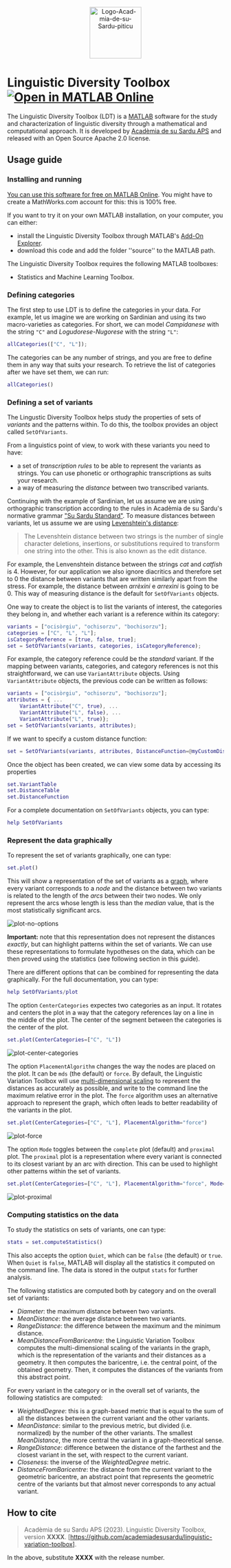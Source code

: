 <p align="center">
    <img src="https://i.ibb.co/SP6bNc2/Logo-Acad-mia-de-su-Sardu-piticu.png" alt="Logo-Acad-mia-de-su-Sardu-piticu" width="120px" border="0">
</p>

# Linguistic Diversity Toolbox [![Open in MATLAB Online](https://www.mathworks.com/images/responsive/global/open-in-matlab-online.svg)](https://matlab.mathworks.com/open/github/v1?repo=academiadesusardu/linguistic-variation-toolbox&project=Linguisticvariationtoolbox.prj)

The Linguistic Diversity Toolbox (LDT) is a
[MATLAB](https://uk.mathworks.com/products/matlab.html) software for the study and
characterization of linguistic diversity through a mathematical and computational
approach. It is developed by [Acadèmia de su Sardu
APS](https://www.academiadesusardu.org/) and released with an Open Source Apache 2.0
license.

## Usage guide

### Installing and running

[You can use this software for free on MATLAB Online](https://matlab.mathworks.com/open/github/v1?repo=academiadesusardu/linguistic-variation-toolbox&project=Linguisticvariationtoolbox.prj). You might have to create a MathWorks.com 
account for this: this is 100% free.

If you want to try it on your own MATLAB installation, on your computer, you can either:
* install the Linguistic Diversity Toolbox through MATLAB's [Add-On Explorer](https://www.mathworks.com/products/matlab/add-on-explorer.html).
* download this code and add the folder ''source'' to the MATLAB path.

The Linguistic Diversity Toolbox requires the following MATLAB toolboxes:
* Statistics and Machine Learning Toolbox.

### Defining categories

The first step to use LDT is to define the categories in your data. For example, let us
imagine we are working on Sardinian and using its two macro-varieties as categories. For
short, we can model _Campidanese_ with the string `"C"` and _Logudorese-Nugorese_ with the
string `"L"`:

```matlab
allCategories(["C", "L"]);
```
The categories can be any number of strings, and you are free to define them in any way
that suits your research. To retrieve the list of categories after we have set them, we 
can run:
```matlab
allCategories()
```

### Defining a set of variants

The Lingustic Diversity Toolbox helps study the properties of sets of _variants_ and the
patterns within. To do this, the toolbox provides an object called `SetOfVariants`.

From a linguistics point of view, to work with these variants you need to have:
* a set of _transcription rules_ to be able to represent the variants as strings. You can
  use phonetic or orthographic transcriptions as suits your research.
* a way of measuring the _distance_ between two transcribed variants.

Continuing with the example of Sardinian, let us assume we are using orthographic transcription
according to the rules in Acadèmia de su Sardu's normative grammar ["Su Sardu
Standard"](https://www.academiadesusardu.org/chi-siamo-3/su-sardu-standard/). To measure
distances between variants, let us assume we are using [Levenshtein's
distance](https://blogs.mathworks.com/cleve/2017/08/14/levenshtein-edit-distance-between-strings/):

> The Levenshtein distance between two strings is the number of single character
> deletions, insertions, or substitutions required to transform one string into the other. 
> This is also known as the edit distance.

For example, the Lenvenshtein distance between the strings _cat_ and _catfish_ is 4.
However, for our application we also ignore diacritics and therefore set to 0 the distance
between variants that are written similarly apart from the stress. For example, the
distance between _arrèxini_ e _arrexìni_ is going to be 0. This way of measuring distance
is the default for `SetOfVariants` objects.

One way to create the object is to list the variants of interest, the categories they
belong in, and whether each variant is a reference within its category:
```matlab
variants = ["ocisòrgiu", "ochisorzu", "bochisorzu"];
categories = ["C", "L", "L"];
isCategoryReference = [true, false, true];
set = SetOfVariants(variants, categories, isCategoryReference);
```
For example, the category reference could be the _standard_ variant. If the mapping
between variants, categories, and category references is not this straightforward, we can
use `VariantAttribute` objects. Using `VariantAttribute` objects, the previous code can be
written as follows:
```matlab
variants = ["ocisòrgiu", "ochisorzu", "bochisorzu"];
attributes = { ...
    VariantAttribute("C", true), ...
    VariantAttribute("L", false), ...
    VariantAttribute("L", true)};
set = SetOfVariants(variants, attributes);
```
If we want to specify a custom distance function:
```matlab
set = SetOfVariants(variants, attributes, DistanceFunction=@myCustomDistance);
```

Once the object has been created, we can view some data by accessing its properties
```matlab
set.VariantTable
set.DistanceTable
set.DistanceFunction
```

For a complete documentation on `SetOfVariants` objects, you can type:
```matlab
help SetOfVariants
```

### Represent the data graphically

To represent the set of variants graphically, one can type:
```matlab
set.plot()
```
This will show a representation of the set of variants as a
[graph](https://en.wikipedia.org/wiki/Graph_(discrete_mathematics)), 
where every variant corresponds to a _node_ and the distance between two variants is related
to the length of the _arcs_ between their two nodes. We only represent the arcs whose
length is less than the _median_ value, that is the most statistically significant arcs.

<img src="https://i.ibb.co/4T3htKr/no-options.png"
alt="plot-no-options" align="center" border="0">

**Important:** note that this representation does not represent the distances _exactly_, 
but can highlight patterns within the set of variants. We can use these representations to
formulate hypotheses on the data, which can be then proved using the statistics (see
following section in this guide).

There are different options that can be combined for representing the data graphically.
For the full documentation, you can type:
```matlab
help SetOfVariants/plot
```

The option `CenterCategories` expectes two categories as an input. It rotates and centers 
the plot in a way that the category references lay on a line in the middle of the plot.
The center of the segment between the categories is the center of the plot.
```matlab
set.plot(CenterCategories=["C", "L"])
```
<img src="https://i.ibb.co/bmn21jq/center-categories.png"
alt="plot-center-categories" align="center" border="0">

The option `PlacementAlgorithm` changes the way the nodes are placed on the plot. It can
be `mds` (the default) or `force`. By default, the Linguistic Variation Toolbox will use
[multi-dimensional
scaling](https://uk.mathworks.com/help/stats/cmdscale.html?searchHighlight=cmdscale&s_tid=srchtitle_support_results_1_cmdscale)
to represent the distances as accurately as possible, and write to the command line the
maximum relative error in the plot. The `force` algorithm uses an alternative approach 
to represent the graph, which often leads to better readability of the variants in the
plot.
```matlab
set.plot(CenterCategories=["C", "L"], PlacementAlgorithm="force")
```
<img src="https://i.ibb.co/qjC075T/force.png"
alt="plot-force" align="center" border="0">

The option `Mode` toggles between the `complete` plot (default) and `proximal` plot. The
`proximal` plot is a representation where every variant is connected to its closest
variant by an arc with direction. This can be used to highlight other patterns within the
set of variants.
```matlab
set.plot(CenterCategories=["C", "L"], PlacementAlgorithm="force", Mode="proximal")
```
<img src="https://i.ibb.co/sWPVScf/proximal.png"
alt="plot-proximal" align="center" border="0">

### Computing statistics on the data

To study the statistics on sets of variants, one can type:
```matlab
stats = set.computeStatistics()
```
This also accepts the option `Quiet`, which can be `false` (the default) or `true`. When
`Quiet` is `false`, MATLAB will display all the statistics it computed on the command
line. The data is stored in the output `stats` for further analysis.

The following statistics are computed both by category and on the overall set of variants:
* _Diameter_: the maximum distance between two variants.
* _MeanDistance_: the average distance between two variants.
* _RangeDistance_: the difference between the maximum and the minimum distance.
* _MeanDistanceFromBaricentre_: the Linguistic Variation Toolbox computes the
  multi-dimensional scaling of the variants in the graph, which is the representation of
  the variants and their distances as a geometry. It then computes the
  baricentre, i.e. the central point, of the obtained geometry. Then, it computes the
  distances of the variants from this abstract point.

For every variant in the category or in the overall set of variants, the following statistics are
computed:
* _WeightedDegree_: this is a graph-based metric that is equal to the sum of all the
  distances between the current variant and the other variants.
* _MeanDistance_: similar to the previous metric, but divided (i.e. normalized) by the
  number of the other variants. The smallest _MeanDistance_, the more central the variant
  in a graph-theoretical sense.
* _RangeDistance_: difference between the distance of the farthest and the closest variant
  in the set, with respect to the current variant.
* _Closeness_: the inverse of the _WeightedDegree_ metric.
* _DistanceFromBaricentre_: the distance from the current variant to the geometric
  baricentre, an abstract point that represents the geometric centre of the variants but
  that almost never corresponds to any actual variant.

## How to cite

> Acadèmia de su Sardu APS (2023). Linguistic Diversity Toolbox, version **XXXX**.
> [https://github.com/academiadesusardu/linguistic-variation-toolbox].

In the above, substitute **XXXX** with the release number.